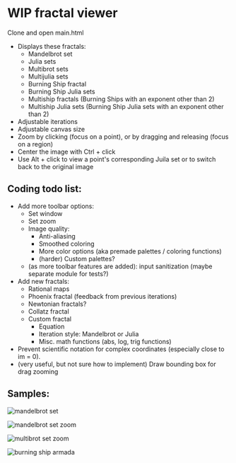 # WIP fractal viewer
Clone and open main.html
* Displays these fractals:
  * Mandelbrot set
  * Julia sets
  * Multibrot sets
  * Multijulia sets
  * Burning Ship fractal
  * Burning Ship Julia sets
  * Multiship fractals (Burning Ships with an exponent other than 2)
  * Multiship Julia sets (Burning Ship Julia sets with an exponent other than 2)
* Adjustable iterations
* Adjustable canvas size
* Zoom by clicking (focus on a point), or by dragging and releasing (focus on a region)
* Center the image with Ctrl + click
* Use Alt + click to view a point's corresponding Juila set or to switch back to the original image

## Coding todo list:
* Add more toolbar options:
  * Set window
  * Set zoom
  * Image quality:
    * Anti-aliasing
    * Smoothed coloring
    * More color options (aka premade palettes / coloring functions)
    * (harder) Custom palettes?
  * (as more toolbar features are added): input sanitization (maybe separate module for tests?)
* Add new fractals:
  * Rational maps
  * Phoenix fractal (feedback from previous iterations)
  * Newtonian fractals?
  * Collatz fractal
  * Custom fractal
    * Equation
    * Iteration style: Mandelbrot or Julia
    * Misc. math functions (abs, log, trig functions)
* Prevent scientific notation for complex coordinates (especially close to im = 0).
* (very useful, but not sure how to implement) Draw bounding box for drag zooming

## Samples:
![mandelbrot set](https://github.com/tang0226/fractal/blob/master/samples/mandelbrot_set.png?raw=true)

![mandelbrot set zoom](https://github.com/tang0226/fractal/blob/master/samples/mandelbrot_10^8_zoom.png?raw=true)

![multibrot set zoom](https://github.com/tang0226/fractal/blob/master/samples/multibrot_4_zoom.png?raw=true)

![burning ship armada](https://github.com/tang0226/fractal/blob/master/samples/burning_ship_armada.png?raw=true)

